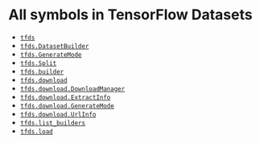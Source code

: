 # All symbols in TensorFlow Datasets

*  <a href="./tfds.md"><code>tfds</code></a>
*  <a href="./tfds/DatasetBuilder.md"><code>tfds.DatasetBuilder</code></a>
*  <a href="./tfds/download/GenerateMode.md"><code>tfds.GenerateMode</code></a>
*  <a href="./tfds/Split.md"><code>tfds.Split</code></a>
*  <a href="./tfds/builder.md"><code>tfds.builder</code></a>
*  <a href="./tfds/download.md"><code>tfds.download</code></a>
*  <a href="./tfds/download/DownloadManager.md"><code>tfds.download.DownloadManager</code></a>
*  <a href="./tfds/download/ExtractInfo.md"><code>tfds.download.ExtractInfo</code></a>
*  <a href="./tfds/download/GenerateMode.md"><code>tfds.download.GenerateMode</code></a>
*  <a href="./tfds/download/UrlInfo.md"><code>tfds.download.UrlInfo</code></a>
*  <a href="./tfds/list_builders.md"><code>tfds.list_builders</code></a>
*  <a href="./tfds/load.md"><code>tfds.load</code></a>